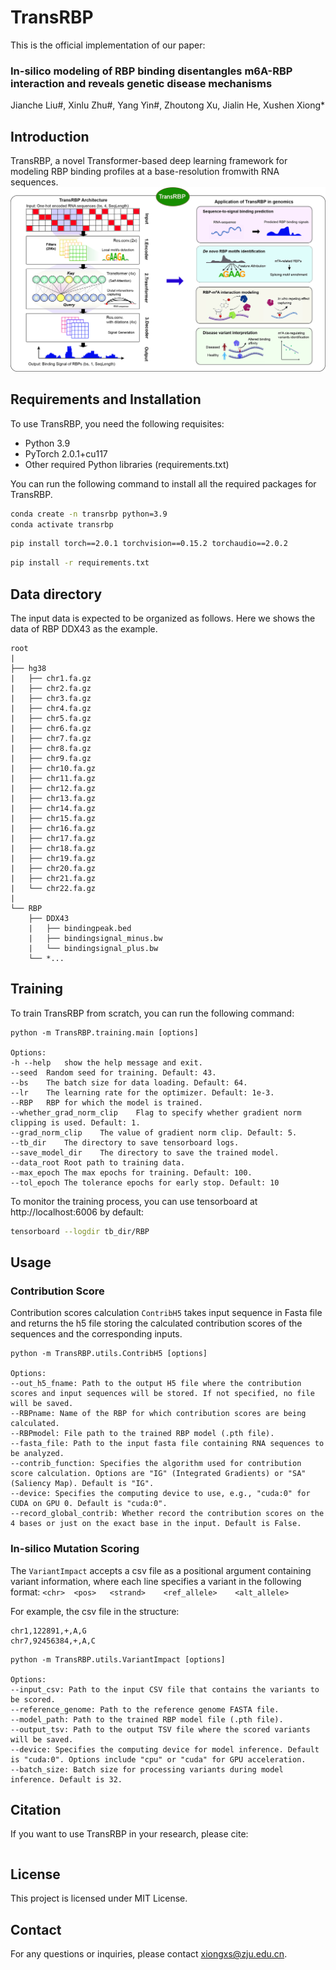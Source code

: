 # TransRBP

This is the official implementation of our paper:
### In-silico modeling of RBP binding disentangles m6A-RBP interaction and reveals genetic disease mechanisms
Jianche Liu#, Xinlu Zhu#, Yang Yin#, Zhoutong Xu, Jialin He, Xushen Xiong*

## Introduction
TransRBP, a novel Transformer-based deep learning framework for modeling RBP binding profiles at a base-resolution fromwith RNA sequences.
![overview](https://github.com/IAMZhuXinlu/TransRBP/blob/main/overview.jpg)

## Requirements and Installation

To use TransRBP, you need the following requisites:
- Python 3.9
- PyTorch 2.0.1+cu117
- Other required Python libraries (requirements.txt)

You can run the following command to install all the required packages for TransRBP.

```bash
conda create -n transrbp python=3.9
conda activate transrbp
```

```bash
pip install torch==2.0.1 torchvision==0.15.2 torchaudio==2.0.2
```

```bash
pip install -r requirements.txt
```

## Data directory

The input data is expected to be organized as follows. Here we shows the data of RBP DDX43 as the example.

```docs
root
|
├── hg38
|   ├── chr1.fa.gz
|   ├── chr2.fa.gz
|   ├── chr3.fa.gz
|   ├── chr4.fa.gz
|   ├── chr5.fa.gz
|   ├── chr6.fa.gz
|   ├── chr7.fa.gz
|   ├── chr8.fa.gz
|   ├── chr9.fa.gz
|   ├── chr10.fa.gz
|   ├── chr11.fa.gz
|   ├── chr12.fa.gz
|   ├── chr13.fa.gz
|   ├── chr14.fa.gz
|   ├── chr15.fa.gz
|   ├── chr16.fa.gz
|   ├── chr17.fa.gz
|   ├── chr18.fa.gz
|   ├── chr19.fa.gz
|   ├── chr20.fa.gz
|   ├── chr21.fa.gz
|   └── chr22.fa.gz
|
└── RBP
    ├── DDX43
    |   ├── bindingpeak.bed
    |   ├── bindingsignal_minus.bw
    |   └── bindingsignal_plus.bw
    └── *...
```

## Training

To train TransRBP from scratch, you can run the following command:

```docs
python -m TransRBP.training.main [options]

Options:
-h --help   show the help message and exit.
--seed  Random seed for training. Default: 43.
--bs    The batch size for data loading. Default: 64.
--lr    The learning rate for the optimizer. Default: 1e-3.
--RBP   RBP for which the model is trained.
--whether_grad_norm_clip    Flag to specify whether gradient norm clipping is used. Default: 1.
--grad_norm_clip    The value of gradient norm clip. Default: 5.
--tb_dir    The directory to save tensorboard logs.
--save_model_dir    The directory to save the trained model.
--data_root Root path to training data.
--max_epoch The max epochs for training. Default: 100.
--tol_epoch The tolerance epochs for early stop. Default: 10

```

To monitor the training process, you can use tensorboard at http://localhost:6006 by default:

```bash
tensorboard --logdir tb_dir/RBP
```

## Usage
### Contribution Score

Contribution scores calculation `ContribH5` takes input sequence in Fasta file and returns the h5 file storing the calculated contribution scores of the sequences and the corresponding inputs.

```docs
python -m TransRBP.utils.ContribH5 [options]

Options:
--out_h5_fname: Path to the output H5 file where the contribution scores and input sequences will be stored. If not specified, no file will be saved.
--RBPname: Name of the RBP for which contribution scores are being calculated.
--RBPmodel: File path to the trained RBP model (.pth file).
--fasta_file: Path to the input fasta file containing RNA sequences to be analyzed.
--contrib_function: Specifies the algorithm used for contribution score calculation. Options are "IG" (Integrated Gradients) or "SA" (Saliency Map). Default is "IG".
--device: Specifies the computing device to use, e.g., "cuda:0" for CUDA on GPU 0. Default is "cuda:0".
--record_global_contrib: Whether record the contribution scores on the 4 bases or just on the exact base in the input. Default is False.

```

### In-silico Mutation Scoring

The `VariantImpact` accepts a csv file as a positional argument containing variant information, where each line specifies a variant in the following format:
`<chr>  <pos>   <strand>    <ref_allele>    <alt_allele>`

For example, the csv file in the structure:
```docs
chr1,122891,+,A,G
chr7,92456384,+,A,C  
```

```docs
python -m TransRBP.utils.VariantImpact [options]

Options:
--input_csv: Path to the input CSV file that contains the variants to be scored. 
--reference_genome: Path to the reference genome FASTA file.
--model_path: Path to the trained RBP model file (.pth file).
--output_tsv: Path to the output TSV file where the scored variants will be saved.
--device: Specifies the computing device for model inference. Default is "cuda:0". Options include "cpu" or "cuda" for GPU acceleration.
--batch_size: Batch size for processing variants during model inference. Default is 32.

```


## Citation
If you want to use TransRBP in your research, please cite:

```doc

```


## License
This project is licensed under MIT License.

## Contact
For any questions or inquiries, please contact xiongxs@zju.edu.cn.

